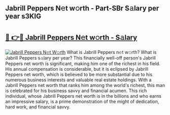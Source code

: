 ## Jabrill Peppers N𝚎t w𝚘rth - Part-SBr S𝚊lary per year s3KIG

# <h2><a href="http://gc36xxw.nevu.top/?p=Jabrill+Peppers">🔗 👉🔴 Jabrill Peppers N𝚎t w𝚘rth - S𝚊lary</a></h2>

[![Jabrill Peppers N𝚎t W𝚘rth](https://i.imgur.com/Oavwk0R.jpeg)](http://gc36xxw.nevu.top/?p=Jabrill+Peppers)
What is Jabrill Peppers n𝚎t w𝚘rth? What is Jabrill Peppers s𝚊lary per year?
This financially well-off person's Jabrill Peppers net worth is significant, making him one of the richest in his field. His annual compensation is considerable, but it is eclipsed by Jabrill Peppers net worth, which is believed to be more substantial due to his numerous business interests and valuable real estate holdings. With a Jabrill Peppers net worth that ranks him among the world's richest, this man is celebrated for his business savvy and financial acumen. This rich individual, whose Jabrill Peppers net worth is in the billions and who earns an impressive salary, is a prime demonstration of the might of dedication, hard work, and financial savvy.
